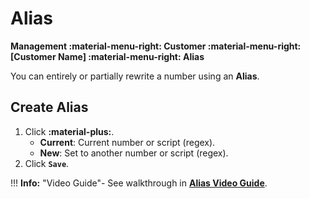 # Alias
**Management :material-menu-right: Customer :material-menu-right: [Customer Name] :material-menu-right: Alias**

You can entirely or partially rewrite a number using an **Alias**.

## Create Alias

1. Click **:material-plus:**.
    + **Current**: Current number or script (regex).
    + **New**: Set to another number or script (regex).
2. Click **`Save`**.


!!! **Info:** "Video Guide"-
    See walkthrough in [**Alias Video Guide**](https://docs.connexcs.com/video-guide/#aliases). 
